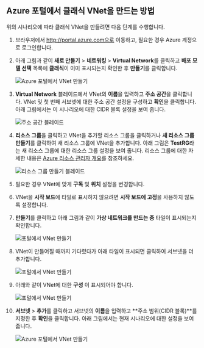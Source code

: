 ## <a name="how-to-create-a-classic-vnet-in-the-azure-portal"></a>Azure 포털에서 클래식 VNet을 만드는 방법
위의 시나리오에 따라 클래식 VNet을 만들려면 다음 단계를 수행합니다.

1. 브라우저에서 http://portal.azure.com으로 이동하고, 필요한 경우 Azure 계정으로 로그인합니다.
2. 아래 그림과 같이 **새로 만들기** > **네트워킹** > **Virtual Network**를 클릭하고 **배포 모델 선택** 목록에 **클래식**이 이미 표시되는지 확인한 후 **만들기**를 클릭합니다.
   
    ![Azure 포털에서 VNet 만들기](./media/virtual-networks-create-vnet-classic-pportal-include/vnet-create-pportal-figure1.gif)
3. **Virtual Network** 블레이드에서 VNet의 **이름**을 입력하고 **주소 공간**을 클릭합니다. VNet 및 첫 번째 서브넷에 대한 주소 공간 설정을 구성하고 **확인**을 클릭합니다. 아래 그림에서는 이 시나리오에 대한 CIDR 블록 설정을 보여 줍니다.
   
    ![주소 공간 블레이드](./media/virtual-networks-create-vnet-classic-pportal-include/vnet-create-pportal-figure2.png)
4. **리소스 그룹**을 클릭하고 VNet을 추가할 리소스 그룹을 클릭하거나 **새 리소스 그룹 만들기**를 클릭하여 새 리소스 그룹에 VNet을 추가합니다. 아래 그림은 **TestRG**라는 새 리소스 그룹에 대한 리소스 그룹 설정을 보여 줍니다. 리소스 그룹에 대한 자세한 내용은 [Azure 리소스 관리자 개요](../articles/azure-resource-manager/resource-group-overview.md#resource-groups)를 참조하세요.
   
    ![리소스 그룹 만들기 블레이드](./media/virtual-networks-create-vnet-classic-pportal-include/vnet-create-pportal-figure3.png)
5. 필요한 경우 VNet에 맞게 **구독** 및 **위치** 설정을 변경합니다. 
6. VNet을 **시작 보드**에 타일로 표시하지 않으려면 **시작 보드에 고정**을 사용하지 않도록 설정합니다. 
7. **만들기**를 클릭하고 아래 그림과 같이 **가상 네트워크를 만드는 중** 타일이 표시되는지 확인합니다.
   
    ![포털에서 VNet 만들기](./media/virtual-networks-create-vnet-classic-pportal-include/vnet-create-pportal-figure4.png)
8. VNet이 만들어질 때까지 기다렸다가 아래 타일이 표시되면 클릭하여 서브넷을 더 추가합니다.
   
    ![포털에서 VNet 만들기](./media/virtual-networks-create-vnet-classic-pportal-include/vnet-create-pportal-figure5.png)
9. 아래와 같이 VNet에 대한 **구성** 이 표시되어야 합니다. 
   
    ![포털에서 VNet 만들기](./media/virtual-networks-create-vnet-classic-pportal-include/vnet-create-pportal-figure6.png)
10. **서브넷** > **추가**를 클릭하고 서브넷의 **이름**을 입력하고 **주소 범위(CIDR 블록)**를 지정한 후 **확인**을 클릭합니다. 아래 그림에서는 현재 시나리오에 대한 설정을 보여 줍니다.
    
    ![Azure 포털에서 VNet 만들기](./media/virtual-networks-create-vnet-classic-pportal-include/vnet-create-pportal-figure7.gif)

